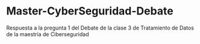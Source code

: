 # Master-CyberSeguridad-Debate
Respuesta a la pregunta 1 del Debate de la clase 3 de Tratamiento de Datos de la maestría de Ciberseguridad
